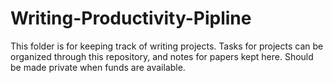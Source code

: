 # Writing-Productivity-Pipline
This folder is for keeping track of writing projects.
Tasks for projects can be organized through this repository, and notes for papers kept here.
Should be made private when funds are available.
